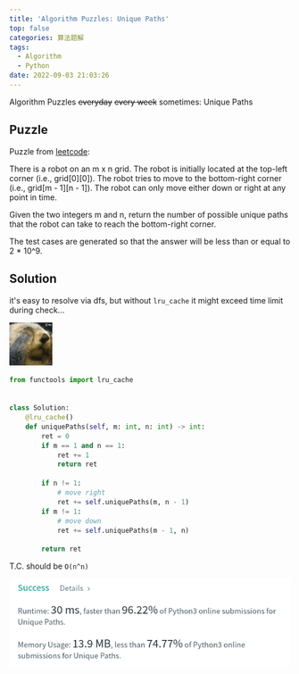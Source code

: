 ```yaml
---
title: 'Algorithm Puzzles: Unique Paths'
top: false
categories: 算法题解
tags:
  - Algorithm
  - Python
date: 2022-09-03 21:03:26
---
```

Algorithm Puzzles ~~everyday~~ ~~every week~~ sometimes: Unique Paths
<!--more-->
## Puzzle
Puzzle from [leetcode](https://leetcode.com):

There is a robot on an m x n grid. The robot is initially located at the top-left corner (i.e., grid[0][0]). The robot tries to move to the bottom-right corner (i.e., grid[m - 1][n - 1]). The robot can only move either down or right at any point in time.

Given the two integers m and n, return the number of possible unique paths that the robot can take to reach the bottom-right corner.

The test cases are generated so that the answer will be less than or equal to 2 * 10^9.

## Solution
it's easy to resolve via dfs, but without `lru_cache` it might exceed time limit during check...

![](Algorithm-Puzzles-Unique-Paths/otter.gif)

```py
from functools import lru_cache


class Solution:
    @lru_cache()
    def uniquePaths(self, m: int, n: int) -> int:
        ret = 0
        if m == 1 and n == 1:
            ret += 1
            return ret

        if n != 1:
            # move right
            ret += self.uniquePaths(m, n - 1)
        if m != 1:
            # move down
            ret += self.uniquePaths(m - 1, n)

        return ret
```

T.C. should be `O(n^n)`

![](Algorithm-Puzzles-Unique-Paths/unique_paths_s1.png)

